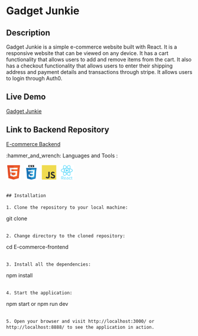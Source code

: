 # Gadget Junkie

## Description

Gadget Junkie is a simple e-commerce website built with React. It is a responsive website that can be viewed on any device. It has a cart functionality that allows users to add and remove items from the cart. It also has a checkout functionality that allows users to enter their shipping address and payment details and transactions through stripe. It allows users to login through Auth0.


## Live Demo

[Gadget Junkie](https://splendorous-pika-c3c713.netlify.app/)

## Link to Backend Repository

[E-commerce Backend](https://github.com/rbrown29/E-commerce-API)


<div>
:hammer_and_wrench: Languages and Tools : <br /> <br />
<img src="https://github.com/devicons/devicon/blob/master/icons/html5/html5-original.svg"width="40" height="40"/>&nbsp;
<img src="https://github.com/devicons/devicon/blob/master/icons/css3/css3-original-wordmark.svg"width="40" height="40"/>&nbsp;
<img src="https://github.com/devicons/devicon/blob/master/icons/javascript/javascript-original.svg"width="40" height="40"/>&nbsp;
<img src="https://github.com/devicons/devicon/blob/master/icons/react/react-original-wordmark.svg" title="React" alt="React" width="40" height="40"/>&nbsp;
<br /><br />
</div>


```
## Installation

1. Clone the repository to your local machine:

```
git clone

```

2. Change directory to the cloned repository:

```

cd E-commerce-frontend

```

3. Install all the dependencies:

```

npm install

```

4. Start the application:

```

npm start or npm run dev

```

5. Open your browser and visit http://localhost:3000/ or http://localhost:8888/ to see the application in action.

```



 

 
